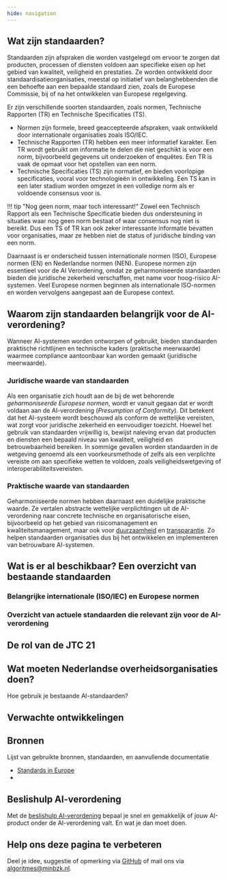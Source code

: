 ```yaml
---
hide: navigation
---
```


## Wat zijn standaarden?
Standaarden zijn afspraken die worden vastgelegd om ervoor te zorgen dat producten, processen of diensten voldoen aan specifieke eisen op het gebied van kwaliteit, veiligheid en prestaties. Ze worden ontwikkeld door standaardisatieorganisaties, meestal op initiatief van belanghebbenden die een behoefte aan een bepaalde standaard zien, zoals de Europese Commissie, bij of na het ontwikkelen van Europese regelgeving.

Er zijn verschillende soorten standaarden, zoals normen, Technische Rapporten (TR) en Technische Specificaties (TS).

- Normen zijn formele, breed geaccepteerde afspraken, vaak ontwikkeld door internationale organisaties zoals ISO/IEC.
- Technische Rapporten (TR) hebben een meer informatief karakter. Een TR wordt gebruikt om informatie te delen die niet geschikt is voor een norm, bijvoorbeeld gegevens uit onderzoeken of enquêtes. Een TR is vaak de opmaat voor het opstellen van een norm.
- Technische Specificaties (TS) zijn normatief, en bieden voorlopige specificaties, vooral voor technologieën in ontwikkeling. Een TS kan in een later stadium worden omgezet in een volledige norm als er voldoende consensus voor is.

!!! tip "Nog geen norm, maar toch interessant!"
  Zowel een Technisch Rapport als een Technische Specificatie bieden dus ondersteuning in situaties waar nog geen norm bestaat of waar consensus nog niet is bereikt. Dus een TS of TR kan ook zeker interessante informatie bevatten voor organisaties, maar ze hebben niet de status of juridische binding van een norm.

Daarnaast is er onderscheid tussen internationale normen (ISO), Europese normen (EN) en Nederlandse normen (NEN).
Europese normen zijn essentieel voor de AI Verordening, omdat ze geharmoniseerde standaarden bieden die juridische zekerheid verschaffen, met name voor hoog-risico AI-systemen.
Veel Europese normen beginnen als internationale ISO-normen en worden vervolgens aangepast aan de Europese context.

## Waarom zijn standaarden belangrijk voor de AI-verordening?
Wanneer AI-systemen worden ontworpen of gebruikt, bieden standaarden praktische richtlijnen en technische kaders (praktische meerwaarde) waarmee compliance aantoonbaar kan worden gemaakt (juridische meerwaarde).

### Juridische waarde van standaarden
Als een organisatie zich houdt aan de bij de wet behorende _geharmoniseerde Europese normen_, wordt er vanuit gegaan dat er wordt voldaan aan de AI-verordening (_Presumption of Conformity_). Dit betekent dat het AI-systeem wordt beschouwd als conform de wettelijke vereisten, wat zorgt voor juridische zekerheid en eenvoudiger toezicht​.
Hoewel het gebruik van standaarden vrijwillig is, bewijst naleving ervan dat producten en diensten een bepaald niveau van kwaliteit, veiligheid en betrouwbaarheid bereiken. In sommige gevallen worden standaarden in de wetgeving genoemd als een voorkeursmethode of zelfs als een verplichte vereiste om aan specifieke wetten te voldoen, zoals veiligheidswetgeving of interoperabiliteitsvereisten. 

### Praktische waarde van standaarden
Geharmoniseerde normen hebben daarnaast een duidelijke praktische waarde. Ze vertalen abstracte wettelijke verplichtingen uit de AI-verordening naar concrete technische en organisatorische eisen, bijvoorbeeld op het gebied van risicomanagement en kwaliteitsmanagement, maar ook voor [duurzaamheid](../../onderwerpen/duurzaamheid.md) en [transparantie](../../onderwerpen/transparantie.md)​. Zo helpen standaarden organisaties dus bij het ontwikkelen en implementeren van betrouwbare AI-systemen.

## Wat is er al beschikbaar? Een overzicht van bestaande standaarden

### Belangrijke internationale (ISO/IEC) en Europese normen


### Overzicht van actuele standaarden die relevant zijn voor de AI-verordening




## De rol van de JTC 21


## Wat moeten Nederlandse overheidsorganisaties doen?

Hoe gebruik je bestaande AI-standaarden?


## Verwachte ontwikkelingen


## Bronnen
Lijst van gebruikte bronnen, standaarden, en aanvullende documentatie
- [Standards in Europe](https://europa.eu/youreurope/business/product-requirements/standards/standards-in-europe/index_en.htm)
- 

## Beslishulp AI-verordening
Met de [beslishulp AI-verordening](https://ai-verordening-beslishulp.apps.digilab.network/) bepaal je snel en gemakkelijk of jouw AI-product onder de AI-verordening valt. En wat je dan moet doen.

## Help ons deze pagina te verbeteren
Deel je idee, suggestie of opmerking via [GitHub](https://github.com/MinBZK/Algoritmekader/issues/new/choose) of mail ons via [algoritmes@minbzk.nl](mailto:algoritmes@minbzk.nl).
